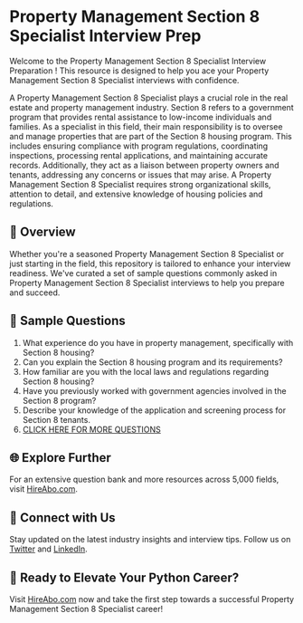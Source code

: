 # Property Management Section 8 Specialist Interview Prep

Welcome to the Property Management Section 8 Specialist Interview Preparation ! This resource is designed to help you ace your Property Management Section 8 Specialist interviews with confidence.

A Property Management Section 8 Specialist plays a crucial role in the real estate and property management industry. Section 8 refers to a government program that provides rental assistance to low-income individuals and families. As a specialist in this field, their main responsibility is to oversee and manage properties that are part of the Section 8 housing program. This includes ensuring compliance with program regulations, coordinating inspections, processing rental applications, and maintaining accurate records. Additionally, they act as a liaison between property owners and tenants, addressing any concerns or issues that may arise. A Property Management Section 8 Specialist requires strong organizational skills, attention to detail, and extensive knowledge of housing policies and regulations.

## 🚀 Overview

Whether you're a seasoned Property Management Section 8 Specialist or just starting in the field, this repository is tailored to enhance your interview readiness. We've curated a set of sample questions commonly asked in Property Management Section 8 Specialist interviews to help you prepare and succeed.

## 📝 Sample Questions

1. What experience do you have in property management, specifically with Section 8 housing?
2. Can you explain the Section 8 housing program and its requirements?
3. How familiar are you with the local laws and regulations regarding Section 8 housing?
4. Have you previously worked with government agencies involved in the Section 8 program?
5. Describe your knowledge of the application and screening process for Section 8 tenants.
6. [CLICK HERE FOR MORE QUESTIONS](https://hireabo.com/job/21_1_43/Property%20Management%20Section%208%20Specialist)

## 🌐 Explore Further

For an extensive question bank and more resources across 5,000 fields, visit [HireAbo.com](https://www.hireabo.com).

## 📱 Connect with Us

Stay updated on the latest industry insights and interview tips. Follow us on [Twitter](https://twitter.com/hireabo) and [LinkedIn](https://www.linkedin.com/in/hire-abo-3609972a8/).

## 🚀 Ready to Elevate Your Python Career?

Visit [HireAbo.com](https://www.hireabo.com) now and take the first step towards a successful Property Management Section 8 Specialist career!